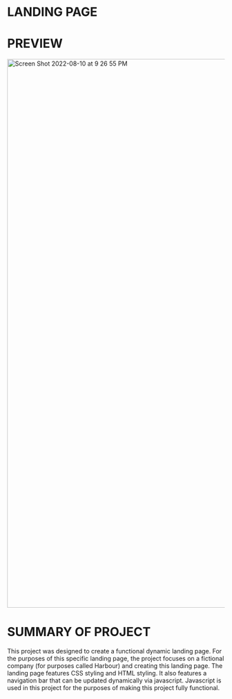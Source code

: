 # LANDING PAGE

# PREVIEW
<img width="1271" alt="Screen Shot 2022-08-10 at 9 26 55 PM" src="https://user-images.githubusercontent.com/106890286/184049677-6cd2caec-84e7-40eb-8122-63898295bb91.png">

# SUMMARY OF PROJECT
This project was designed to create a functional dynamic landing page. For the purposes of this specific landing page, the project focuses on a fictional company (for purposes called Harbour) and creating this landing page. The landing page features CSS styling and HTML styling. It also features a navigation bar that can be updated dynamically via javascript. Javascript is used in this project for the purposes of making this project fully functional.


